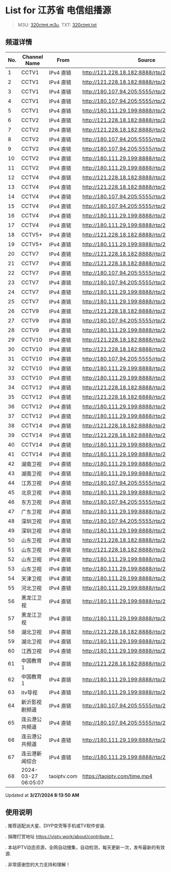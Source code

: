 # List for **江苏省 电信组播源**

> M3U: [320ctmt.m3u](/320ctmt.m3u), TXT: [320ctmt.txt](/txt/320ctmt.txt)

## 频道详情

| No. | Channel Name | From | Source |
| --- | ------------ | ---- | ------ |
| 1 | CCTV1 | IPv4 直链 | <http://121.228.18.182:8888/rtp/239.49.8.129:6000> |
| 2 | CCTV1 | IPv4 直链 | <http://121.228.18.182:8888/rtp/239.49.8.19:9614> |
| 3 | CCTV1 | IPv4 直链 | <http://180.107.94.205:5555/rtp/239.49.8.129:6000> |
| 4 | CCTV1 | IPv4 直链 | <http://180.107.94.205:5555/rtp/239.49.8.19:9614> |
| 5 | CCTV1 | IPv4 直链 | <http://180.111.29.199:8888/rtp/239.49.8.129:6000> |
| 6 | CCTV2 | IPv4 直链 | <http://121.228.18.182:8888/rtp/239.49.8.130:6000> |
| 7 | CCTV2 | IPv4 直链 | <http://121.228.18.182:8888/rtp/239.49.8.50:9802> |
| 8 | CCTV2 | IPv4 直链 | <http://180.107.94.205:5555/rtp/239.49.8.130:6000> |
| 9 | CCTV2 | IPv4 直链 | <http://180.107.94.205:5555/rtp/239.49.8.50:9802> |
| 10 | CCTV2 | IPv4 直链 | <http://180.111.29.199:8888/rtp/239.49.8.130:6000> |
| 11 | CCTV2 | IPv4 直链 | <http://180.111.29.199:8888/rtp/239.49.8.50:9802> |
| 12 | CCTV4 | IPv4 直链 | <http://121.228.18.182:8888/rtp/239.49.8.131:6000> |
| 13 | CCTV4 | IPv4 直链 | <http://121.228.18.182:8888/rtp/239.49.8.51:9806> |
| 14 | CCTV4 | IPv4 直链 | <http://180.107.94.205:5555/rtp/239.49.8.131:6000> |
| 15 | CCTV4 | IPv4 直链 | <http://180.107.94.205:5555/rtp/239.49.8.51:9806> |
| 16 | CCTV4 | IPv4 直链 | <http://180.111.29.199:8888/rtp/239.49.8.131:6000> |
| 17 | CCTV4 | IPv4 直链 | <http://180.111.29.199:8888/rtp/239.49.8.51:9806> |
| 18 | CCTV5+ | IPv4 直链 | <http://121.228.18.182:8888/rtp/239.49.8.18:9610> |
| 19 | CCTV5+ | IPv4 直链 | <http://180.111.29.199:8888/rtp/239.49.8.18:9610> |
| 20 | CCTV7 | IPv4 直链 | <http://121.228.18.182:8888/rtp/239.49.8.132:6000> |
| 21 | CCTV7 | IPv4 直链 | <http://121.228.18.182:8888/rtp/239.49.8.52:9810> |
| 22 | CCTV7 | IPv4 直链 | <http://180.107.94.205:5555/rtp/239.49.8.132:6000> |
| 23 | CCTV7 | IPv4 直链 | <http://180.107.94.205:5555/rtp/239.49.8.52:9810> |
| 24 | CCTV7 | IPv4 直链 | <http://180.111.29.199:8888/rtp/239.49.8.132:6000> |
| 25 | CCTV7 | IPv4 直链 | <http://180.111.29.199:8888/rtp/239.49.8.52:9810> |
| 26 | CCTV9 | IPv4 直链 | <http://121.228.18.182:8888/rtp/239.49.8.53:9814> |
| 27 | CCTV9 | IPv4 直链 | <http://180.107.94.205:5555/rtp/239.49.8.53:9814> |
| 28 | CCTV9 | IPv4 直链 | <http://180.111.29.199:8888/rtp/239.49.8.53:9814> |
| 29 | CCTV10 | IPv4 直链 | <http://121.228.18.182:8888/rtp/239.49.8.134:6000> |
| 30 | CCTV10 | IPv4 直链 | <http://121.228.18.182:8888/rtp/239.49.8.54:9818> |
| 31 | CCTV10 | IPv4 直链 | <http://180.107.94.205:5555/rtp/239.49.8.54:9818> |
| 32 | CCTV10 | IPv4 直链 | <http://180.111.29.199:8888/rtp/239.49.8.134:6000> |
| 33 | CCTV10 | IPv4 直链 | <http://180.111.29.199:8888/rtp/239.49.8.54:9818> |
| 34 | CCTV12 | IPv4 直链 | <http://121.228.18.182:8888/rtp/239.49.8.135:6000> |
| 35 | CCTV12 | IPv4 直链 | <http://121.228.18.182:8888/rtp/239.49.8.55:9822> |
| 36 | CCTV12 | IPv4 直链 | <http://180.111.29.199:8888/rtp/239.49.8.135:6000> |
| 37 | CCTV12 | IPv4 直链 | <http://180.111.29.199:8888/rtp/239.49.8.55:9822> |
| 38 | CCTV14 | IPv4 直链 | <http://121.228.18.182:8888/rtp/239.49.8.136:6000> |
| 39 | CCTV14 | IPv4 直链 | <http://121.228.18.182:8888/rtp/239.49.8.56:9826> |
| 40 | CCTV14 | IPv4 直链 | <http://180.111.29.199:8888/rtp/239.49.8.136:6000> |
| 41 | CCTV14 | IPv4 直链 | <http://180.111.29.199:8888/rtp/239.49.8.56:9826> |
| 42 | 湖南卫视 | IPv4 直链 | <http://180.111.29.199:8888/rtp/239.49.8.12:9418> |
| 43 | 湖南卫视 | IPv4 直链 | <http://180.111.29.199:8888/rtp/239.49.8.142:6000> |
| 44 | 江苏卫视 | IPv4 直链 | <http://180.107.94.205:5555/rtp/239.49.8.16:9602> |
| 45 | 北京卫视 | IPv4 直链 | <http://180.111.29.199:8888/rtp/239.49.8.141:6000> |
| 46 | 东方卫视 | IPv4 直链 | <http://180.107.94.205:5555/rtp/239.49.8.140:6000> |
| 47 | 广东卫视 | IPv4 直链 | <http://180.111.29.199:8888/rtp/239.49.8.13:9422> |
| 48 | 深圳卫视 | IPv4 直链 | <http://180.107.94.205:5555/rtp/239.49.8.145:6000> |
| 49 | 深圳卫视 | IPv4 直链 | <http://180.111.29.199:8888/rtp/239.49.8.145:6000> |
| 50 | 山东卫视 | IPv4 直链 | <http://121.228.18.182:8888/rtp/239.49.8.146:6000> |
| 51 | 山东卫视 | IPv4 直链 | <http://121.228.18.182:8888/rtp/239.49.8.7:9306> |
| 52 | 山东卫视 | IPv4 直链 | <http://180.111.29.199:8888/rtp/239.49.8.146:6000> |
| 53 | 山东卫视 | IPv4 直链 | <http://180.111.29.199:8888/rtp/239.49.8.7:9306> |
| 54 | 天津卫视 | IPv4 直链 | <http://180.111.29.199:8888/rtp/239.49.8.35:8620> |
| 55 | 河北卫视 | IPv4 直链 | <http://180.111.29.199:8888/rtp/239.49.8.114:8000> |
| 56 | 黑龙江卫视 | IPv4 直链 | <http://180.111.29.199:8888/rtp/239.49.8.144:6000> |
| 57 | 黑龙江卫视 | IPv4 直链 | <http://180.111.29.199:8888/rtp/239.49.8.14:9426> |
| 58 | 湖北卫视 | IPv4 直链 | <http://121.228.18.182:8888/rtp/239.49.8.8:9632> |
| 59 | 湖北卫视 | IPv4 直链 | <http://180.111.29.199:8888/rtp/239.49.8.147:6000> |
| 60 | 江西卫视 | IPv4 直链 | <http://180.111.29.199:8888/rtp/239.49.8.111:8000> |
| 61 | 中国教育1 | IPv4 直链 | <http://121.228.18.182:8888/rtp/239.49.8.115:8000> |
| 62 | 中国教育1 | IPv4 直链 | <http://180.111.29.199:8888/rtp/239.49.8.115:8000> |
| 63 | itv导视 | IPv4 直链 | <http://180.111.29.199:8888/rtp/239.49.8.34:8612> |
| 64 | 新沂影视剧频道 | IPv4 直链 | <http://180.107.94.205:5555/rtp/239.49.0.125:8000> |
| 65 | 连云港公共频道 | IPv4 直链 | <http://180.107.94.205:5555/rtp/239.49.0.188:8000> |
| 66 | 连云港公共频道 | IPv4 直链 | <http://180.111.29.199:8888/rtp/239.49.0.188:8000> |
| 67 | 连云港新闻综合 | IPv4 直链 | <http://180.111.29.199:8888/rtp/239.49.0.186:8000> |
| 68 | 2024-03-27 06:05:07 | taoiptv.com | <https://taoiptv.com/time.mp4> |

Updated at **3/27/2024 8:13:50 AM**

## 使用说明

. 推荐适配派大星、DIYP空壳等手机或TV软件安装.

. 捐赠打赏地址 https://viptv.work/about/contribute！

. 本站IPTV动态资源，全网自动搜集，自动检测，每天更新一次，发布最新的有效源.

. 非常感谢您的大力支持和理解！